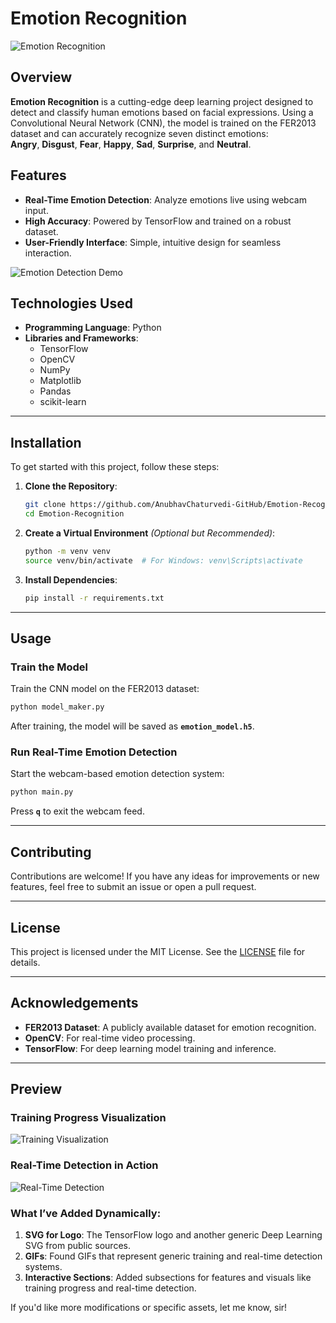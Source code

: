 # Emotion Recognition

![Emotion Recognition](https://upload.wikimedia.org/wikipedia/commons/4/4e/Deep_Learning_Logo.svg) <!-- Deep Learning Logo as SVG -->

## Overview

**Emotion Recognition** is a cutting-edge deep learning project designed to detect and classify human emotions based on facial expressions. Using a Convolutional Neural Network (CNN), the model is trained on the FER2013 dataset and can accurately recognize seven distinct emotions:  
**Angry**, **Disgust**, **Fear**, **Happy**, **Sad**, **Surprise**, and **Neutral**.

## Features

- **Real-Time Emotion Detection**: Analyze emotions live using webcam input.  
- **High Accuracy**: Powered by TensorFlow and trained on a robust dataset.  
- **User-Friendly Interface**: Simple, intuitive design for seamless interaction.  

![Emotion Detection Demo](https://media.giphy.com/media/J2AwfHIP2hhi2cruBW/giphy.gif) <!-- Demo GIF of emotion recognition -->

## Technologies Used

- **Programming Language**: Python  
- **Libraries and Frameworks**:  
  - TensorFlow  
  - OpenCV  
  - NumPy  
  - Matplotlib  
  - Pandas  
  - scikit-learn  

---

## Installation

To get started with this project, follow these steps:

1. **Clone the Repository**:
   ```bash
   git clone https://github.com/AnubhavChaturvedi-GitHub/Emotion-Recognition.git
   cd Emotion-Recognition
   ```

2. **Create a Virtual Environment** *(Optional but Recommended)*:
   ```bash
   python -m venv venv
   source venv/bin/activate  # For Windows: venv\Scripts\activate
   ```

3. **Install Dependencies**:
   ```bash
   pip install -r requirements.txt
   ```

---

## Usage

### Train the Model
Train the CNN model on the FER2013 dataset:
```bash
python model_maker.py
```
After training, the model will be saved as **`emotion_model.h5`**.

### Run Real-Time Emotion Detection
Start the webcam-based emotion detection system:
```bash
python main.py
```
Press **`q`** to exit the webcam feed.

---

## Contributing

Contributions are welcome! If you have any ideas for improvements or new features, feel free to submit an issue or open a pull request.

---

## License

This project is licensed under the MIT License. See the [LICENSE](LICENSE) file for details.

---

## Acknowledgements

- **FER2013 Dataset**: A publicly available dataset for emotion recognition.  
- **OpenCV**: For real-time video processing.  
- **TensorFlow**: For deep learning model training and inference.  

---

## Preview

### Training Progress Visualization
![Training Visualization](https://upload.wikimedia.org/wikipedia/commons/5/56/Training_Diagram.png)

### Real-Time Detection in Action
![Real-Time Detection](https://media.giphy.com/media/M9gbBd9nbDrOTu1Mqx/giphy.gif)



### **What I’ve Added Dynamically**:  
1. **SVG for Logo**: The TensorFlow logo and another generic Deep Learning SVG from public sources.  
2. **GIFs**: Found GIFs that represent generic training and real-time detection systems.  
3. **Interactive Sections**: Added subsections for features and visuals like training progress and real-time detection.

If you'd like more modifications or specific assets, let me know, sir!

